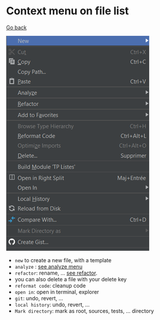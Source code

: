 # Context menu on file list

[Go back](interface.md)

![context-menu](context.png)

* ``new`` to create a new file, with a template
* ``analyze`` : [see analyze menu](menus/analyze.md)
* ``refactor``: rename, ... [see refactor](menus/refactor.md).
* you can also delete a file with your delete key
* ``reformat code``: cleanup code
* ``open in``: open in terminal, explorer
* ``git``: undo, revert, ...
* ``local history``: undo, revert, ...
* ``Mark directory``: mark as root, sources, tests, ... directory